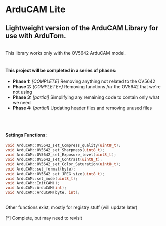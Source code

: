 # ArduCAM Lite
## Lightweight version of the ArduCAM Library for use with ArduTom.
<br>
This library works only with the OV5642 ArduCAM model.
<br>
<br>

#### This project will be completed in a series of phases:
 * __Phase 1:__ _[COMPLETE]_ Removing anything not related to the OV5642
 * __Phase 2:__ _[COMPLETE*]_ Removing functions _for_ the OV5642 that we're not using
 * __Phase 3:__ _[partial]_ Simplifying any remaining code to contain only what we need
 * __Phase 4:__ _[partial]_ Updating header files and removing unused files
<br>
<br>

#### Settings Functions:
```c++
void ArduCAM::OV5642_set_Compress_quality(uint8_t);
void ArduCAM::OV5642_set_Sharpness(uint8_t);
void ArduCAM::OV5642_set_Exposure_level(uint8_t);
void ArduCAM::OV5642_set_Contrast(uint8_t);
void ArduCAM::OV5642_set_Color_Saturation(uint8_t);
void ArduCAM::set_format(byte);
void ArduCAM::OV5642_set_JPEG_size(uint8_t);
void ArduCAM::set_mode(uint8_t);
void ArduCAM::InitCAM();
void ArduCAM::ArduCAM(int);
void ArduCAM::ArduCAM(byte, int);
```
<br>
Other functions exist, mostly for registry stuff (will update later)
<br>
<br>
[*] Complete, but may need to revisit
